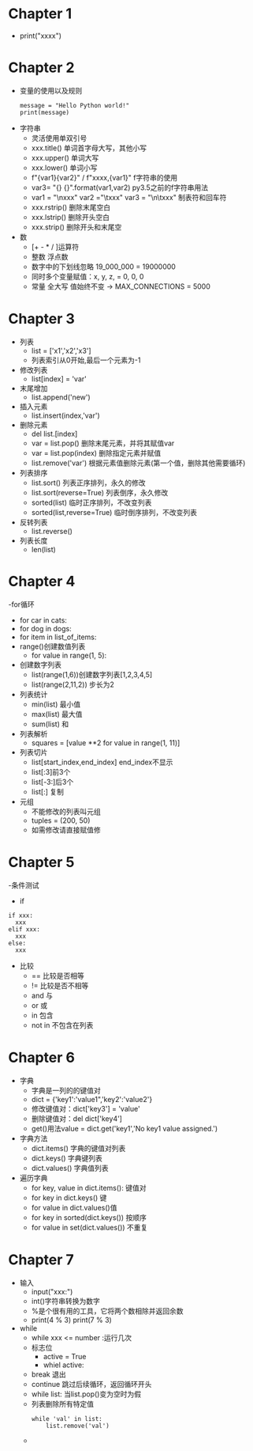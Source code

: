 # Chapter 1
- print("xxxx")

# Chapter 2
- 变量的使用以及规则
    ```
    message = "Hello Python world!"
    print(message)
    ```
- 字符串
  - 灵活使用单双引号
  - xxx.title() 单词首字母大写，其他小写
  - xxx.upper() 单词大写
  - xxx.lower() 单词小写
  - f"{var1}{var2}" / f"xxxx,{var1}" f字符串的使用
  - var3= "{} {}".format(var1,var2) py3.5之前的f字符串用法
  - var1 = "\nxxx" var2 ="\txxx" var3 = "\n\txxx"  制表符和回车符 
  - xxx.rstrip() 删除末尾空白
  - xxx.lstrip() 删除开头空白
  - xxx.strip()  删除开头和末尾空
- 数
  -  [+ - * / ]运算符
  -  整数 浮点数
  -  数字中的下划线忽略 19_000_000 = 19000000
  -  同时多个变量赋值：x, y, z, = 0, 0, 0
  - 常量 全大写 值始终不变 → MAX_CONNECTIONS = 5000
# Chapter 3
- 列表
  - list = ['x1','x2','x3']
  - 列表索引从0开始,最后一个元素为-1
- 修改列表
  - list[index] = 'var'
- 末尾增加
  - list.append('new')
- 插入元素
  - list.insert(index,'var')
- 删除元素
  - del list.[index]
  - var = list.pop() 删除末尾元素，并将其赋值var
  - var = list.pop(index) 删除指定元素并赋值
  - list.remove('var') 根据元素值删除元素(第一个值，删除其他需要循环)
- 列表排序
  - list.sort() 列表正序排列，永久的修改
  - list.sort(reverse=True) 列表倒序，永久修改
  - sorted(list) 临时正序排列，不改变列表
  - sorted(list,reverse=True) 临时倒序排列，不改变列表
- 反转列表
  - list.reverse()
- 列表长度
  - len(list)
# Chapter 4
-for循环
  - for car in cats:
  - for dog in dogs:
  - for item in list_of_items:
- range()创建数值列表
  - for value in range(1, 5):
- 创建数字列表
  - list(range(1,6))创建数字列表[1,2,3,4,5]
  - list(range(2,11,2)) 步长为2
- 列表统计
  - min(list)  最小值
  - max(list)  最大值
  - sum(list)  和
- 列表解析
  - squares = [value **2 for value in range(1, 11)]
- 列表切片
  - list[start_index,end_index] end_index不显示
  - list[:3]前3个
  - list[-3:]后3个
  - list[:] 复制
- 元组
  - 不能修改的列表叫元组
  - tuples = (200, 50)
  - 如需修改请直接赋值修
# Chapter 5 
-条件测试 
  - if
  ```
  if xxx:
    xxx
  elif xxx:
    xxx
  else:
    xxx
  ```
- 比较
  - == 比较是否相等
  - != 比较是否不相等
  - and 与
  - or  或
  - in 包含
  - not in 不包含在列表
# Chapter 6
  - 字典
    - 字典是一列的的键值对
    - dict = {'key1':'value1",'key2':'value2'}
    - 修改键值对：dict['key3'] = 'value'
    - 删除键值对：del dict['key4']
    - get()用法value = dict.get('key1','No key1 value assigned.')
  - 字典方法
    - dict.items() 字典的键值对列表
    - dict.keys() 字典键列表
    - dict.values() 字典值列表
  - 遍历字典
    - for key, value in dict.items(): 键值对
    - for key in dict.keys() 键
    - for value in dict.values()值
    - for key in sorted(dict.keys()) 按顺序
    - for value in set(dict.values()) 不重复
# Chapter 7
  - 输入
    - input("xxx:")
    - int()字符串转换为数字
    - %是个很有用的工具，它将两个数相除并返回余数
    - print(4 % 3) print(7 % 3) 
  - while
    - while xxx <= number :运行几次
    - 标志位
      - active = True
      - whiel active: 
    - break 退出
    - continue 跳过后续循环，返回循环开头
    - while list: 当list.pop()变为空时为假
    - 列表删除所有特定值
      ```
      while 'val' in list:
          list.remove('val')
      ```
    - 